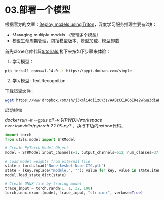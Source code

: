 # 03.部署一个模型

根据官方的文章：[Deploy models using Triton](https://github.com/triton-inference-server/tutorials/blob/main/Conceptual_Guide/Part_1-model_deployment/README.md)，深度学习服务推理主要有2块：
- Managing multiple models.（管理多个模型）
- 模型生命周期管理，包括模型版本、模型加载、模型卸载

首先clone仓库代码[tutorials](https://github.com/triton-inference-server/tutorials),接下来按如下步骤来体验：


1. 学习模型：
```bash
pip install onnx==1.14.0 -i https://pypi.douban.com/simple
```
2. 学习模型: Text Recognition

下载资源文件：
```bash
wget https://www.dropbox.com/sh/j3xmli4di1zuv3s/AABzCC1KGbIRe2wRwa3diWKwa/None-ResNet-None-CTC.pth
```

启动镜像 

*docker run -it --gpus all -v ${PWD}:/workspace nvcr.io/nvidia/pytorch:22.05-py3* ，执行下边的python代码。
```python
import torch
from utils.model import STRModel

# Create PyTorch Model Object
model = STRModel(input_channels=1, output_channels=512, num_classes=37)

# Load model weights from external file
state = torch.load("None-ResNet-None-CTC.pth")
state = {key.replace("module.", ""): value for key, value in state.items()}
model.load_state_dict(state)

# Create ONNX file by tracing model
trace_input = torch.randn(1, 1, 32, 100)
torch.onnx.export(model, trace_input, "str.onnx", verbose=True)
```